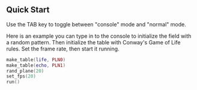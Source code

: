 ---
---

## Quick Start

Use the TAB key to toggle between "console" mode and "normal" mode.

Here is an example you can type in to the console to initialize
the field with a random pattern.  Then initialize the table with
Conway's Game of Life rules. Set the frame rate, then start it running.

```lua
make_table(life, PLN0)
make_table(echo, PLN1)
rand_plane(20)
set_fps(20)
run()
```


